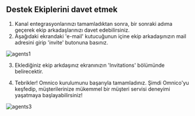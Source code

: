 ## Destek Ekiplerini davet etmek

1. Kanal entegrasyonlarınızı tamamladıktan sonra, bir sonraki adıma geçerek ekip arkadaşlarınızı davet edebilirsiniz. 
2. Aşağıdaki ekrandaki 'e-mail' kutucuğunun içine ekip arkadaşınızın mail adresini girip 'invite' butonuna basınız. 

![agents1](img/agents1)

3. Eklediğiniz ekip arkdaşınız ekranınızın 'Invitations' bölümünde belirecektir. 

4. Tebrikler! Omnico kurulumunu başarıyla tamamladınız. Şimdi Omnico'yu keşfedip, müşterilerinize mükemmel bir müşteri servisi deneyimi yaşatmaya başlayabilirsiniz!

![agents3](img/agents3)

